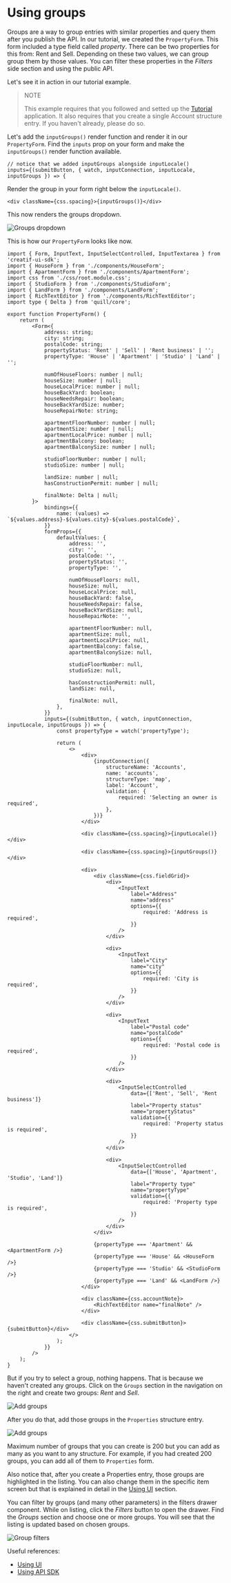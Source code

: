 # Using groups

Groups are a way to group entries with similar properties and query them after you publish the API. In our tutorial, we created the `PropertyForm`.
This form included a type field called _property_. There can be two properties for this from: Rent and Sell. Depending on these two values, 
we can group group them by those values. You can filter these properties in the _Filters_ side section and
using the public API.

Let's see it in action in our tutorial example.

> NOTE
>
> This example requires that you followed and setted up the [Tutorial](tutorial) application. It also requires
> that you create a single Account structure entry. If you haven't already, please do so.

Let's add the `inputGroups()` render function and render it in our `PropertyForm`. Find the `inputs` prop on your form
and make the `inputGroups()` render function available.

```tsx
// notice that we added inputGroups alongside inputLocale()
inputs={(submitButton, { watch, inputConnection, inputLocale, inputGroups }) => {
```

Render the group in your form right below the `inputLocale()`.

```tsx
<div className={css.spacing}>{inputGroups()}</div>
```

This now renders the groups dropdown.

![Groups dropdown](_images/groups_section_dropdown.png 'Groups dropdown')

This is how our `PropertyForm` looks like now.

```tsx
import { Form, InputText, InputSelectControlled, InputTextarea } from 'creatif-ui-sdk';
import { HouseForm } from './components/HouseForm';
import { ApartmentForm } from './components/ApartmentForm';
import css from './css/root.module.css';
import { StudioForm } from './components/StudioForm';
import { LandForm } from './components/LandForm';
import { RichTextEditor } from './components/RichTextEditor';
import type { Delta } from 'quill/core';

export function PropertyForm() {
    return (
        <Form<{
            address: string;
            city: string;
            postalCode: string;
            propertyStatus: 'Rent' | 'Sell' | 'Rent business' | '';
            propertyType: 'House' | 'Apartment' | 'Studio' | 'Land' | '';

            numOfHouseFloors: number | null;
            houseSize: number | null;
            houseLocalPrice: number | null;
            houseBackYard: boolean;
            houseNeedsRepair: boolean;
            houseBackYardSize: number;
            houseRepairNote: string;

            apartmentFloorNumber: number | null;
            apartmentSize: number | null;
            apartmentLocalPrice: number | null;
            apartmentBalcony: boolean;
            apartmentBalconySize: number | null;

            studioFloorNumber: number | null;
            studioSize: number | null;

            landSize: number | null;
            hasConstructionPermit: number | null;

            finalNote: Delta | null;
        }>
            bindings={{
                name: (values) => `${values.address}-${values.city}-${values.postalCode}`,
            }}
            formProps={{
                defaultValues: {
                    address: '',
                    city: '',
                    postalCode: '',
                    propertyStatus: '',
                    propertyType: '',

                    numOfHouseFloors: null,
                    houseSize: null,
                    houseLocalPrice: null,
                    houseBackYard: false,
                    houseNeedsRepair: false,
                    houseBackYardSize: null,
                    houseRepairNote: '',

                    apartmentFloorNumber: null,
                    apartmentSize: null,
                    apartmentLocalPrice: null,
                    apartmentBalcony: false,
                    apartmentBalconySize: null,

                    studioFloorNumber: null,
                    studioSize: null,

                    hasConstructionPermit: null,
                    landSize: null,

                    finalNote: null,
                },
            }}
            inputs={(submitButton, { watch, inputConnection, inputLocale, inputGroups }) => {
                const propertyType = watch('propertyType');

                return (
                    <>
                        <div>
                            {inputConnection({
                                structureName: 'Accounts',
                                name: 'accounts',
                                structureType: 'map',
                                label: 'Account',
                                validation: {
                                    required: 'Selecting an owner is required',
                                },
                            })}
                        </div>

                        <div className={css.spacing}>{inputLocale()}</div>

                        <div className={css.spacing}>{inputGroups()}</div>

                        <div>
                            <div className={css.fieldGrid}>
                                <div>
                                    <InputText
                                        label="Address"
                                        name="address"
                                        options={{
                                            required: 'Address is required',
                                        }}
                                    />
                                </div>

                                <div>
                                    <InputText
                                        label="City"
                                        name="city"
                                        options={{
                                            required: 'City is required',
                                        }}
                                    />
                                </div>

                                <div>
                                    <InputText
                                        label="Postal code"
                                        name="postalCode"
                                        options={{
                                            required: 'Postal code is required',
                                        }}
                                    />
                                </div>

                                <div>
                                    <InputSelectControlled
                                        data={['Rent', 'Sell', 'Rent business']}
                                        label="Property status"
                                        name="propertyStatus"
                                        validation={{
                                            required: 'Property status is required',
                                        }}
                                    />
                                </div>

                                <div>
                                    <InputSelectControlled
                                        data={['House', 'Apartment', 'Studio', 'Land']}
                                        label="Property type"
                                        name="propertyType"
                                        validation={{
                                            required: 'Property type is required',
                                        }}
                                    />
                                </div>
                            </div>

                            {propertyType === 'Apartment' && <ApartmentForm />}
                            {propertyType === 'House' && <HouseForm />}
                            {propertyType === 'Studio' && <StudioForm />}
                            {propertyType === 'Land' && <LandForm />}
                        </div>

                        <div className={css.accountNote}>
                            <RichTextEditor name="finalNote" />
                        </div>

                        <div className={css.submitButton}>{submitButton}</div>
                    </>
                );
            }}
        />
    );
}
```

But if you try to select a group, nothing happens. That is because we haven't created any groups. Click on the `Groups`
section in the navigation on the right and create two groups: _Rent_ and _Sell_.

![Add groups](_images/using_groups_add_groups.gif 'Add groups')

After you do that, add those groups in the `Properties` structure entry.

![Add groups](_images/using_groups_add_groups_property_form.gif 'Add groups')

Maximum number of groups that you can create is 200 but you can add as many as you want to any structure.
For example, if you had created 200 groups, you can add all of them to `Properties` form.

Also notice that, after you create a Properties entry, those groups are highlighted in the listing. You can also change
them in the specific item screen but that is explained in detail in the [Using UI](using-the-ui) section.

You can filter by groups (and many other parameters) in the filters drawer component. While on listing,
click the _Filters_ button to open the drawer. Find the _Groups_ section and choose
one or more groups. You will see that the listing is updated based on chosen groups.

![Group filters](_images/using_groups_group_filters.gif 'Group filters')

Useful references:

-   [Using UI](using-the-ui.md)
-   [Using API SDK](using-api-sdk.md)
